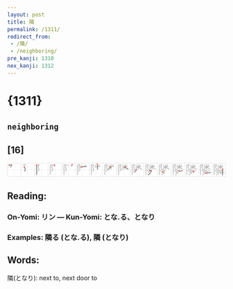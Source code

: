 ```yaml
---
layout: post
title: 隣
permalink: /1311/
redirect_from:
 - /隣/
 - /neighboring/
pre_kanji: 1310
nex_kanji: 1312
---
```


# {1311}

## `neighboring`

## [16]

<div class="stroke"><img src="../images/E99AA3.png" /></div>

## Reading:

### On-Yomi: リン &mdash; Kun-Yomi: とな.る、となり

### Examples: 隣る (とな.る), 隣 (となり)

## Words:

隣(となり): next to, next door to
